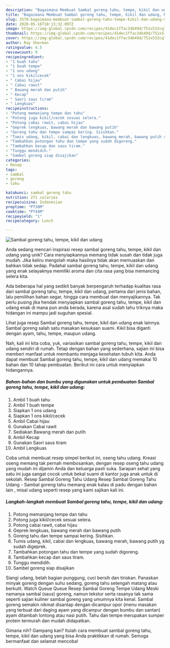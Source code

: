 ```yaml
---
description: "Bagaimana Membuat Sambal goreng tahu, tempe, kikil dan udang, Menggugah Selera"
title: "Bagaimana Membuat Sambal goreng tahu, tempe, kikil dan udang, Menggugah Selera"
slug: 3570-bagaimana-membuat-sambal-goreng-tahu-tempe-kikil-dan-udang-menggugah-selera
date: 2020-05-16T10:13:32.097Z
image: https://img-global.cpcdn.com/recipes/41dec1ffac34b49d/751x532cq70/sambal-goreng-tahu-tempe-kikil-dan-udang-foto-resep-utama.jpg
thumbnail: https://img-global.cpcdn.com/recipes/41dec1ffac34b49d/751x532cq70/sambal-goreng-tahu-tempe-kikil-dan-udang-foto-resep-utama.jpg
cover: https://img-global.cpcdn.com/recipes/41dec1ffac34b49d/751x532cq70/sambal-goreng-tahu-tempe-kikil-dan-udang-foto-resep-utama.jpg
author: Ray Sherman
ratingvalue: 4.5
reviewcount: 9
recipeingredient:
- "1 buah tahu"
- "1 buah tempe"
- "1 ons udang"
- "1 ons kikilcecek"
- " Cabai hijau"
- " Cabai rawit"
- " Bawang merah dan putih"
- " Kecap"
- " Saori saus tiram"
- " Lengkuas"
recipeinstructions:
- "Potong memanjang tempe dan tahu"
- "Potong juga kikil/cecek sesuai selera."
- "Potong cabai rawit, cabai hijau"
- "Geprek lengkuas, bawang merah dan bawang putih"
- "Goreng tahu dan tempe sampai kering. Sisihkan."
- "Tumis udang, kikil, cabai dan lengkuas, bawang merah, bawang putih yg sudah digeprek."
- "Tambahkan potongan tahu dan tempe yang sudah digoreng."
- "Tambahkan kecap dan saus tiram."
- "Tunggu mendidih."
- "Sambel goreng siap disajikan"
categories:
- Resep
tags:
- sambal
- goreng
- tahu

katakunci: sambal goreng tahu 
nutrition: 271 calories
recipecuisine: Indonesian
preptime: "PT30M"
cooktime: "PT44M"
recipeyield: "1"
recipecategory: Lunch

---
```



![Sambal goreng tahu, tempe, kikil dan udang](https://img-global.cpcdn.com/recipes/41dec1ffac34b49d/751x532cq70/sambal-goreng-tahu-tempe-kikil-dan-udang-foto-resep-utama.jpg)

Anda sedang mencari inspirasi resep sambal goreng tahu, tempe, kikil dan udang yang unik? Cara menyiapkannya memang tidak susah dan tidak juga mudah. Jika keliru mengolah maka hasilnya tidak akan memuaskan dan bahkan tidak sedap. Padahal sambal goreng tahu, tempe, kikil dan udang yang enak selayaknya memiliki aroma dan cita rasa yang bisa memancing selera kita.

Ada beberapa hal yang sedikit banyak berpengaruh terhadap kualitas rasa dari sambal goreng tahu, tempe, kikil dan udang, pertama dari jenis bahan, lalu pemilihan bahan segar, hingga cara membuat dan menyajikannya. Tak perlu pusing jika hendak menyiapkan sambal goreng tahu, tempe, kikil dan udang enak di mana pun anda berada, karena asal sudah tahu triknya maka hidangan ini mampu jadi suguhan spesial.

Lihat juga resep Sambal goreng tahu, tempe, kikil dan udang enak lainnya. Sambal goreng salah satu masakan kesukaan suami. Kikil bisa diganti dengan ayam, tahu, tempe, maupun udang.


Nah, kali ini kita coba, yuk, variasikan sambal goreng tahu, tempe, kikil dan udang sendiri di rumah. Tetap dengan bahan yang sederhana, sajian ini bisa memberi manfaat untuk membantu menjaga kesehatan tubuh kita. Anda dapat membuat Sambal goreng tahu, tempe, kikil dan udang memakai 10 bahan dan 10 tahap pembuatan. Berikut ini cara untuk menyiapkan hidangannya.

<!--inarticleads1-->

##### Bahan-bahan dan bumbu yang digunakan untuk pembuatan Sambal goreng tahu, tempe, kikil dan udang:

1. Ambil 1 buah tahu
1. Ambil 1 buah tempe
1. Siapkan 1 ons udang
1. Siapkan 1 ons kikil/cecek
1. Ambil  Cabai hijau
1. Gunakan  Cabai rawit
1. Sediakan  Bawang merah dan putih
1. Ambil  Kecap
1. Gunakan  Saori saus tiram
1. Ambil  Lengkuas


Coba untuk membuat resep simpel berikut ini, oseng tahu udang. Kreasi oseng memang tak pernah membosankan, dengan resep oseng tahu udang yang mudah ini dijamin Anda dan keluarga pasti suka. Sarapan sehat yang satu ini juga sangat cocok untuk bekal suami di kantor juga anak untuk di sekolah. Resep Sambal Goreng Tahu Udang Resep Sambal Goreng Tahu Udang - Sambal goreng tahu memang enak kalau di padu dengan bahan lain , misal udang seperti resep yang kami sajikan kali ini. 

<!--inarticleads2-->

##### Langkah-langkah membuat Sambal goreng tahu, tempe, kikil dan udang:

1. Potong memanjang tempe dan tahu
1. Potong juga kikil/cecek sesuai selera.
1. Potong cabai rawit, cabai hijau
1. Geprek lengkuas, bawang merah dan bawang putih
1. Goreng tahu dan tempe sampai kering. Sisihkan.
1. Tumis udang, kikil, cabai dan lengkuas, bawang merah, bawang putih yg sudah digeprek.
1. Tambahkan potongan tahu dan tempe yang sudah digoreng.
1. Tambahkan kecap dan saus tiram.
1. Tunggu mendidih.
1. Sambel goreng siap disajikan


Siangi udang, belah bagian punggung, cuci bersih dan tiriskan. Panaskan minyak goreng dengan suhu sedang, goreng tahu setengah matang atau berkulit. Watch Queue Queue Resep Sambal Goreng Tempe Udang Meski namanya sambal (saus) goreng, namun tekstur serta rasanya tak sama seperti sajian kuliner sambal goreng yang umumnya kita kenal. Sambal goreng semakin nikmat disantap dengan dicampur opor (menu masakan yang terbuat dari daging ayam yang dicampur dengan bumbu dan santan) ayam ditambah lontong atau nasi putih. Tahu dan tempe merupakan sumper protein termurah dan mudah didapatkan. 

Gimana nih? Gampang kan? Itulah cara membuat sambal goreng tahu, tempe, kikil dan udang yang bisa Anda praktikkan di rumah. Semoga bermanfaat dan selamat mencoba!
